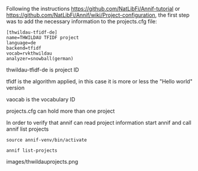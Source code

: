 Following the instructions https://github.com/NatLibFi/Annif-tutorial or https://github.com/NatLibFi/Annif/wiki/Project-configuration, the first step was to add the necessary information to the projects.cfg file:
```
[thwildau-tfidf-de]
name=THWILDAU TFIDF project
language=de
backend=tfidf
vocab=rvkthwildau
analyzer=snowball(german)
```
thwildau-tfidf-de is project ID

tfidf is the algorithm applied, in this case it is more or less the "Hello world" version

vaocab is the vocabulary ID

projects.cfg can hold more than one project

In order to verify that annif can read project information start annif and call annif list projects
```
source annif-venv/bin/activate
```
```
annif list-projects
```
images/thwildauprojects.png
